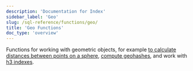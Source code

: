 ```yaml
---
description: 'Documentation for Index'
sidebar_label: 'Geo'
slug: /sql-reference/functions/geo/
title: 'Geo Functions'
doc_type: 'overview'
---
```


Functions for working with geometric objects, for example [to calculate distances between points on a sphere](./coordinates.md), [compute geohashes](./geohash.md), and work with [h3 indexes](./h3.md).

